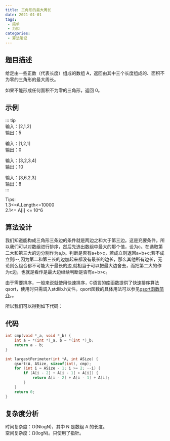 ```yaml
---
title: 三角形的最大周长
date: 2021-01-01
tags:
 - 简单
 - 力扣
categories:
 - 算法笔记
---
```



## 题目描述
给定由一些正数（代表长度）组成的数组 A，返回由其中三个长度组成的、面积不为零的三角形的最大周长。  

如果不能形成任何面积不为零的三角形，返回 0。


## 示例
::: tip  
输入：[2,1,2]  
输出：5  

输入：[1,2,1]  
输出：0  

输入：[3,2,3,4]  
输出：10    

输入：[3,6,2,3]  
输出：8      
:::  

Tips:  
1.3<=A.Length<=10000  
2.1<= A[i] <= 10^6  


## 算法设计
我们知道能构成三角形三条边的条件就是两边之和大于第三边。这是充要条件。所以我们可以对数组进行排序，然后先选出数组中最大的那个值，设为c。在选取第二大和第三大的边分别作为a,b。判断是否有a+b>c，若成立则返回a+b+c;若不成立则i--,因为第二和第三长的边加起来都没有最长的边长，那么其他所有边长，无论则么组合都不可能大于最长的边,就相当于可以把最大边舍去，而把第二大的作为c边，也就是看作是最大边继续判断是否有a+b>c。  

由于需要排序，一般来说就使用快速排序，C语言的库函数提供了快速排序算法qsort，使用时只需调入stdlib.h文件。qsort函数的具体用法可以参见[qsort函数简介](https://shinuyeim.github.io/shinuye-site/views/PCCNotes/20210101Qsort.html)。。  

所以我们可以得到如下代码：

## 代码
```c
int cmp(void *_a, void *_b) {
    int a = *(int *)_a, b = *(int *)_b;
    return a - b;
}

int largestPerimeter(int *A, int ASize) {
    qsort(A, ASize, sizeof(int), cmp);
    for (int i = ASize - 1; i >= 2; --i) {
        if (A[i - 2] + A[i - 1] > A[i]) {
            return A[i - 2] + A[i - 1] + A[i];
        }
    }
    return 0;
}
```

## 复杂度分析  
时间复杂度：O(NlogN)，其中 N 是数组 A 的长度。  
空间复杂度：Ω(logN)。只使用了指针。  